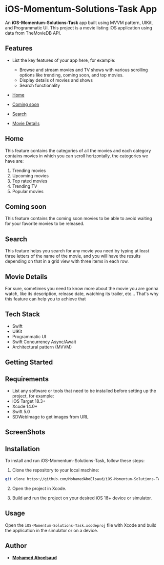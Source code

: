 # iOS-Momentum-Solutions-Task App



An **iOS-Momentum-Solutions-Task** app built using MVVM pattern, UIKit, and Programmatic UI. This project is a movie listing iOS application using data from TheMovieDB API.
## Features

- List the key features of your app here, for example:
  - Browse and stream movies and TV shows with various scrolling options like trending, coming soon, and top movies.
  - Display details of movies and shows
  - Search functionality

- [Home](#home)
- [Coming soon](#coming-soon)
- [Search](#search)
- [Movie Details](#movie-details)

## Home
This feature contains the categories of all the movies and each category contains movies in which you can scroll horizontally, the categories we have are:
1. Trending movies
2. Upcoming movies
3. Top rated movies
4. Trending TV
5. Popular movies

## Coming soon
This feature contains the coming soon movies to be able to avoid waiting for your favorite movies to be released.

## Search
This feature helps you search for any movie you need by typing at least three letters of the name of the movie, and you will have the results depending on that in a grid view with three items in each row.

## Movie Details
For sure, sometimes you need to know more about the movie you are gonna watch, like its description, release date, watching its trailer, etc...
That's why this feature can help you to achieve that

## Tech Stack
- Swift
- UIKit
- Programmatic UI
- Swift Concurrency Async/Await
- Architectural pattern (MVVM)

## Getting Started

## Requirements

- List any software or tools that need to be installed before setting up the project, for example:
- iOS Target 18.3+
- Xcode 14.0+
- Swift 5.0
- SDWebImage to get images from URL

## ScreenShots 



## Installation
To install and run  iOS-Momentum-Solutions-Task, follow these steps:

1. Clone the repository to your local machine:
```bash
git clone https://github.com/MohamedAboElsaud/iOS-Momentum-Solutions-Task.git
```
2. Open the project in Xcode.

3. Build and run the project on your desired iOS 18+ device or simulator.



## Usage

Open the `iOS-Momentum-Solutions-Task.xcodeproj` file with Xcode and build the application in the simulator or on a device.


## Author

* [**Mohamed Aboelsaud**](https://github.com/MohamedAboElsaud)
